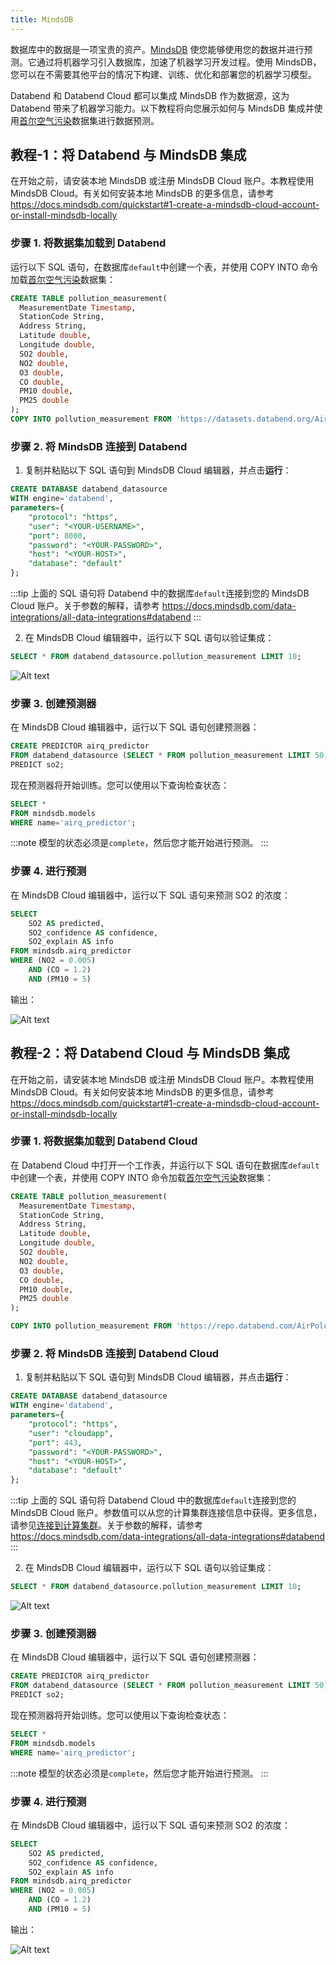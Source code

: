 ```yaml
---
title: MindsDB
---
```


数据库中的数据是一项宝贵的资产。[MindsDB](https://mindsdb.com/) 使您能够使用您的数据并进行预测。它通过将机器学习引入数据库，加速了机器学习开发过程。使用 MindsDB，您可以在不需要其他平台的情况下构建、训练、优化和部署您的机器学习模型。

Databend 和 Databend Cloud 都可以集成 MindsDB 作为数据源，这为 Databend 带来了机器学习能力。以下教程将向您展示如何与 MindsDB 集成并使用[首尔空气污染](https://www.kaggle.com/datasets/bappekim/air-pollution-in-seoul)数据集进行数据预测。

## 教程-1：将 Databend 与 MindsDB 集成

在开始之前，请安装本地 MindsDB 或注册 MindsDB Cloud 账户。本教程使用 MindsDB Cloud。有关如何安装本地 MindsDB 的更多信息，请参考 https://docs.mindsdb.com/quickstart#1-create-a-mindsdb-cloud-account-or-install-mindsdb-locally

### 步骤 1. 将数据集加载到 Databend

运行以下 SQL 语句，在数据库`default`中创建一个表，并使用 COPY INTO 命令加载[首尔空气污染](https://www.kaggle.com/datasets/bappekim/air-pollution-in-seoul)数据集：

```sql
CREATE TABLE pollution_measurement(
  MeasurementDate Timestamp,
  StationCode String,
  Address String,
  Latitude double,
  Longitude double,
  SO2 double,
  NO2 double,
  O3 double,
  CO double,
  PM10 double,
  PM25 double
);
COPY INTO pollution_measurement FROM 'https://datasets.databend.org/AirPolutionSeoul/Measurement_summary.csv' file_format=(type='CSV' skip_header=1);
```

### 步骤 2. 将 MindsDB 连接到 Databend

1. 复制并粘贴以下 SQL 语句到 MindsDB Cloud 编辑器，并点击**运行**：

```sql
CREATE DATABASE databend_datasource
WITH engine='databend',
parameters={
    "protocol": "https",
    "user": "<YOUR-USERNAME>",
    "port": 8000,
    "password": "<YOUR-PASSWORD>",
    "host": "<YOUR-HOST>",
    "database": "default"
};
```

:::tip
上面的 SQL 语句将 Databend 中的数据库`default`连接到您的 MindsDB Cloud 账户。关于参数的解释，请参考 https://docs.mindsdb.com/data-integrations/all-data-integrations#databend
:::

2. 在 MindsDB Cloud 编辑器中，运行以下 SQL 语句以验证集成：

```sql
SELECT * FROM databend_datasource.pollution_measurement LIMIT 10;
```

![Alt text](@site/docs/public/img/integration/mindsdb-verify.png)

### 步骤 3. 创建预测器

在 MindsDB Cloud 编辑器中，运行以下 SQL 语句创建预测器：

```sql
CREATE PREDICTOR airq_predictor
FROM databend_datasource (SELECT * FROM pollution_measurement LIMIT 50)
PREDICT so2;
```

现在预测器将开始训练。您可以使用以下查询检查状态：

```sql
SELECT *
FROM mindsdb.models
WHERE name='airq_predictor';
```

:::note
模型的状态必须是`complete`，然后您才能开始进行预测。
:::

### 步骤 4. 进行预测

在 MindsDB Cloud 编辑器中，运行以下 SQL 语句来预测 SO2 的浓度：

```sql
SELECT
    SO2 AS predicted,
    SO2_confidence AS confidence,
    SO2_explain AS info
FROM mindsdb.airq_predictor
WHERE (NO2 = 0.005)
    AND (CO = 1.2)
    AND (PM10 = 5)
```

输出：

![Alt text](@site/docs/public/img/integration/mindsdb-predict.png)

## 教程-2：将 Databend Cloud 与 MindsDB 集成

在开始之前，请安装本地 MindsDB 或注册 MindsDB Cloud 账户。本教程使用 MindsDB Cloud。有关如何安装本地 MindsDB 的更多信息，请参考 https://docs.mindsdb.com/quickstart#1-create-a-mindsdb-cloud-account-or-install-mindsdb-locally

### 步骤 1. 将数据集加载到 Databend Cloud

在 Databend Cloud 中打开一个工作表，并运行以下 SQL 语句在数据库`default`中创建一个表，并使用 COPY INTO 命令加载[首尔空气污染](https://www.kaggle.com/datasets/bappekim/air-pollution-in-seoul)数据集：

```sql
CREATE TABLE pollution_measurement(
  MeasurementDate Timestamp,
  StationCode String,
  Address String,
  Latitude double,
  Longitude double,
  SO2 double,
  NO2 double,
  O3 double,
  CO double,
  PM10 double,
  PM25 double
);

COPY INTO pollution_measurement FROM 'https://repo.databend.com/AirPolutionSeoul/Measurement_summary.csv' file_format=(type='CSV' skip_header=1);
```

### 步骤 2. 将 MindsDB 连接到 Databend Cloud

1. 复制并粘贴以下 SQL 语句到 MindsDB Cloud 编辑器，并点击**运行**：

```sql
CREATE DATABASE databend_datasource
WITH engine='databend',
parameters={
    "protocol": "https",
    "user": "cloudapp",
    "port": 443,
    "password": "<YOUR-PASSWORD>",
    "host": "<YOUR-HOST>",
    "database": "default"
};
```

:::tip
上面的 SQL 语句将 Databend Cloud 中的数据库`default`连接到您的 MindsDB Cloud 账户。参数值可以从您的计算集群连接信息中获得。更多信息，请参见[连接到计算集群](/guides/cloud/using-databend-cloud/warehouses#connecting)。关于参数的解释，请参考 https://docs.mindsdb.com/data-integrations/all-data-integrations#databend
:::

2. 在 MindsDB Cloud 编辑器中，运行以下 SQL 语句以验证集成：

```sql
SELECT * FROM databend_datasource.pollution_measurement LIMIT 10;
```

![Alt text](@site/static/img/documents/BI/mindsdb-verify.png)

### 步骤 3. 创建预测器

在 MindsDB Cloud 编辑器中，运行以下 SQL 语句创建预测器：

```sql
CREATE PREDICTOR airq_predictor
FROM databend_datasource (SELECT * FROM pollution_measurement LIMIT 50)
PREDICT so2;
```

现在预测器将开始训练。您可以使用以下查询检查状态：

```sql
SELECT *
FROM mindsdb.models
WHERE name='airq_predictor';
```

:::note
模型的状态必须是`complete`，然后您才能开始进行预测。
:::

### 步骤 4. 进行预测

在 MindsDB Cloud 编辑器中，运行以下 SQL 语句来预测 SO2 的浓度：

```sql
SELECT
    SO2 AS predicted,
    SO2_confidence AS confidence,
    SO2_explain AS info
FROM mindsdb.airq_predictor
WHERE (NO2 = 0.005)
    AND (CO = 1.2)
    AND (PM10 = 5)
```

输出：

![Alt text](@site/static/img/documents/BI/mindsdb-predict.png)
